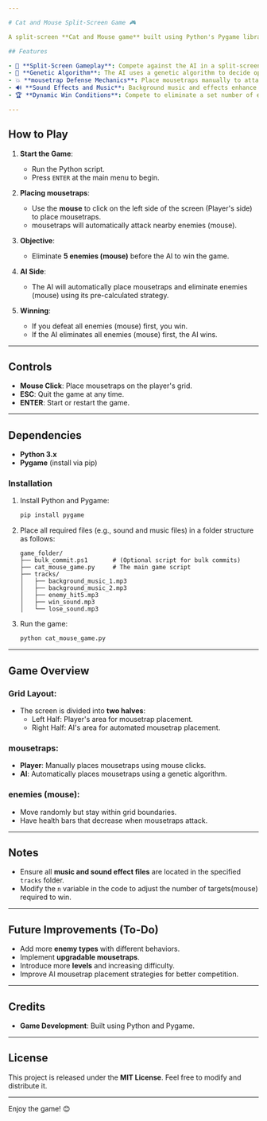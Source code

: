 ```yaml
---

# Cat and Mouse Split-Screen Game 🎮

A split-screen **Cat and Mouse game** built using Python's Pygame library. The game allows players to place mousetraps strategically to eliminate enemies (mouse) while competing against an AI using a **genetic algorithm** for mousetrap placement.

## Features

- 🎯 **Split-Screen Gameplay**: Compete against the AI in a split-screen environment.
- 🧠 **Genetic Algorithm**: The AI uses a genetic algorithm to decide optimal mousetrap placement.
- 💥 **mousetrap Defense Mechanics**: Place mousetraps manually to attack and defeat incoming enemies (mouse).
- 🔊 **Sound Effects and Music**: Background music and effects enhance gameplay.
- 🏆 **Dynamic Win Conditions**: Compete to eliminate a set number of enemies (mouse) before the AI does.

---
```


## How to Play

1. **Start the Game**:
   - Run the Python script.
   - Press `ENTER` at the main menu to begin.

2. **Placing mousetraps**:
   - Use the **mouse** to click on the left side of the screen (Player's side) to place mousetraps.
   - mousetraps will automatically attack nearby enemies (mouse).

3. **Objective**:
   - Eliminate **5 enemies (mouse)** before the AI to win the game.

4. **AI Side**:
   - The AI will automatically place mousetraps and eliminate enemies (mouse) using its pre-calculated strategy.

5. **Winning**:
   - If you defeat all enemies (mouse) first, you win.
   - If the AI eliminates all enemies (mouse) first, the AI wins.

---

## Controls

- **Mouse Click**: Place mousetraps on the player's grid.
- **ESC**: Quit the game at any time.
- **ENTER**: Start or restart the game.

---

## Dependencies

- **Python 3.x**
- **Pygame** (install via pip)

### Installation

1. Install Python and Pygame:
   ```bash
   pip install pygame
   ```

2. Place all required files (e.g., sound and music files) in a folder structure as follows:

   ```
   game_folder/
   ├── bulk_commit.ps1       # (Optional script for bulk commits)
   ├── cat_mouse_game.py     # The main game script
   ├── tracks/
   │   ├── background_music_1.mp3
   │   ├── background_music_2.mp3
   │   ├── enemy_hit5.mp3
   │   ├── win_sound.mp3
   │   └── lose_sound.mp3
   ```

3. Run the game:
   ```bash
   python cat_mouse_game.py
   ```

---

## Game Overview

### Grid Layout:
- The screen is divided into **two halves**:
   - Left Half: Player's area for mousetrap placement.
   - Right Half: AI's area for automated mousetrap placement.

### mousetraps:
- **Player**: Manually places mousetraps using mouse clicks.
- **AI**: Automatically places mousetraps using a genetic algorithm.

### enemies (mouse):
- Move randomly but stay within grid boundaries.
- Have health bars that decrease when mousetraps attack.

---

## Notes

- Ensure all **music and sound effect files** are located in the specified `tracks` folder.
- Modify the `n` variable in the code to adjust the number of targets(mouse) required to win.

---

## Future Improvements (To-Do)

- Add more **enemy types** with different behaviors.
- Implement **upgradable mousetraps**.
- Introduce more **levels** and increasing difficulty.
- Improve AI mousetrap placement strategies for better competition.

---

## Credits

- **Game Development**: Built using Python and Pygame.
<!-- - **Sound Effects and Music**: (List or link if sourced from a library). -->

---

## License

This project is released under the **MIT License**. Feel free to modify and distribute it.

--- 

Enjoy the game! 😊
